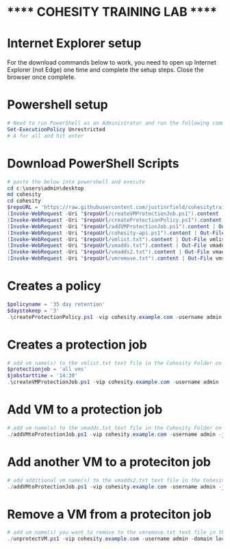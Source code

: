 # **** COHESITY TRAINING LAB ****

# Internet Explorer setup
For the download commands below to work, you need to open up Internet Explorer (not Edge) one time and complete the setup steps.  Close the browser once complete.

# Powershell setup
```powershell
# Need to run PowerShell as an Administrator and run the following command.
Set-ExecutionPolicy Unrestricted
# A for all and hit enter
```

# Download PowerShell Scripts
```powershell
# paste the below into powershell and execute
cd c:\users\admin\desktop
md cohesity
cd cohesity
$repoURL = 'https://raw.githubusercontent.com/justinrfield/cohesitytraininglab/main'
(Invoke-WebRequest -Uri "$repoUrl/createVMProtectionJob.ps1").content | Out-File "createVMProtectionJob.ps1"; (Get-Content "createVMProtectionJob.ps1") | Set-Content "createVMProtectionJob.ps1"
(Invoke-WebRequest -Uri "$repoUrl/createProtectionPolicy.ps1").content | Out-File "createProtectionPolicy.ps1"; (Get-Content "createProtectionPolicy.ps1") | Set-Content "createProtectionPolicy.ps1"
(Invoke-WebRequest -Uri "$repoUrl/addVMProtectionJob.ps1").content | Out-File "addVMProtectionJob.ps1"; (Get-Content "addVMProtectionJob.ps1") | Set-Content "addVMProtectionJob.ps1"
(Invoke-WebRequest -Uri "$repoUrl/cohesity-api.ps1").content | Out-File cohesity-api.ps1; (Get-Content cohesity-api.ps1) | Set-Content cohesity-api.ps1
(Invoke-WebRequest -Uri "$repoUrl/vmlist.txt").content | Out-File vmlist.txt; (Get-Content vmlist.txt) | Set-Content vmlist.txt
(Invoke-WebRequest -Uri "$repoUrl/vmadds.txt").content | Out-File vmadds.txt; (Get-Content vmadds.txt) | Set-Content vmadds.txt
(Invoke-WebRequest -Uri "$repoUrl/vmadds2.txt").content | Out-File vmadds2.txt; (Get-Content vmadds2.txt) | Set-Content vmadds2.txt
(Invoke-WebRequest -Uri "$repoUrl/vmremove.txt").content | Out-File vmremove.txt; (Get-Content vmremove.txt) | Set-Content vmaremove.txt
```

# Creates a policy
```powershell
$policyname = '35 day retention'
$daystokeep = '3'
.\createProtectionPolicy.ps1 -vip cohesity.example.com -username admin -policyName "$policyname" -daysToKeep "$daystokeep"
```

# Creates a protection job
```powershell
# add vm name(s) to the vmlist.txt text file in the Cohesity Folder on the desktop
$protectionjob = 'all vms'
$jobstarttime = '14:30'
.\createVMProtectionJob.ps1 -vip cohesity.example.com -username admin -jobName "$protectionjob" -policyName "$policyname" -vCenterName vcenter.example.com -startTime "$jobstarttime" -vmlist ./vmlist.txt
```

# Add VM to a protection job
```powershell
# add vm name(s) to the vmadds.txt text file in the Cohesity Folder on the desktop
./addVMtoProtectionJob.ps1 -vip cohesity.example.com -username admin -jobName "$protectionjob" -vmNames (Get-Content ./vmadds.txt)
```

# Add another VM to a proteciton job
```powershell
# add additional vm name(s) to the vmadds2.txt text file in the Cohesity Folder on the desktop
./addVMtoProtectionJob.ps1 -vip cohesity.example.com -username admin -jobName "$protectionjob" -vmNames (Get-Content ./vmadds2.txt)
```

# Remove a VM from a proteciton job
```powershell
# add vm name(s) you want to remove to the vmremove.txt text file in the Cohesity Folder on the desktop
./unprotectVM.ps1 -vip cohesity.example.com -username admin -domain local -vmName (Get-Content ./vmremove.txt)
```